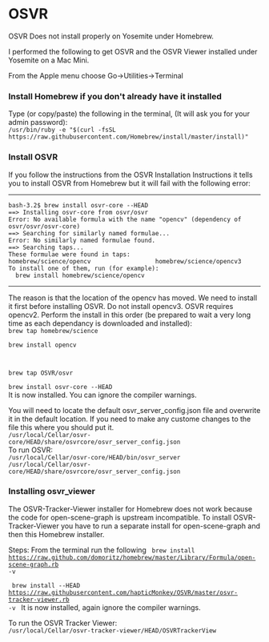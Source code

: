 # OSVR

OSVR Does not install properly on Yosemite under Homebrew.

I performed the following to get OSVR and the OSVR Viewer installed under Yosemite on a Mac Mini.

From the Apple menu choose Go->Utilities->Terminal

<h3>Install Homebrew if you don't already have it installed</h3>
Type (or copy/paste) the following in the terminal, (It will ask you for your admin password): 
<code>
/usr/bin/ruby -e "$(curl -fsSL https://raw.githubusercontent.com/Homebrew/install/master/install)"
</code>
<h3>Install OSVR</h3>
If you follow the instructions from the OSVR Installation Instructions it tells you to install OSVR from Homebrew but it will fail with the following error:
<hr>
<code>bash-3.2$ brew install osvr-core --HEAD
==> Installing osvr-core from osvr/osvr
Error: No available formula with the name "opencv" (dependency of osvr/osvr/osvr-core)
==> Searching for similarly named formulae...
Error: No similarly named formulae found.
==> Searching taps...
These formulae were found in taps:
homebrew/science/opencv                  homebrew/science/opencv3               
To install one of them, run (for example):
  brew install homebrew/science/opencv</code>
<hr>
The reason is that the location of the opencv has moved.  We need to install it first before installing OSVR.  Do not install opencv3.  OSVR requires opencv2. Perform the install in this order (be prepared to wait a very long time as each dependancy is downloaded and installed):
<code>
brew tap homebrew/science<br>
brew install opencv
<br><br>
brew tap OSVR/osvr<br>
brew install osvr-core --HEAD
</code>
It is now installed.  You can ignore the compiler warnings.

You will need to locate the default osvr_server_config.json file and overwrite it in the default location.  If you need to make any custome changes to the file this where you should put it.
<code>
/usr/local/Cellar/osvr-core/HEAD/share/osvrcore/osvr_server_config.json
</code>
To run OSVR:
<code>
/usr/local/Cellar/osvr-core/HEAD/bin/osvr_server /usr/local/Cellar/osvr-core/HEAD/share/osvrcore/osvr_server_config.json
</code>

<h3>Installing osvr_viewer</h3>
The OSVR-Tracker-Viewer installer for Homebrew does not work because the code for open-scene-graph is upstream incompatible.  To install OSVR-Tracker-Viewer you have to run a separate install for open-scene-graph and then this Homebrew installer.

Steps: From the terminal run the following
<code>
brew install https://raw.github.com/domoritz/homebrew/master/Library/Formula/open-scene-graph.rb -v
<br><br>
brew install --HEAD https://raw.githubusercontent.com/hapticMonkey/OSVR/master/osvr-tracker-viewer.rb -v
</code>
It is now installed, again ignore the compiler warnings.

To run the OSVR Tracker Viewer:
<code>
/usr/local/Cellar/osvr-tracker-viewer/HEAD/OSVRTrackerView
</code>
